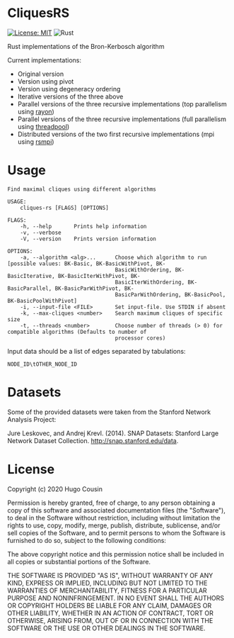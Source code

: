 # CliquesRS
[![License: MIT](https://img.shields.io/badge/License-MIT-yellow.svg)](https://opensource.org/licenses/MIT)
![Rust](https://github.com/Heychsea/CliquesRS/workflows/Rust/badge.svg)

Rust implementations of the Bron-Kerbosch algorithm 

Current implementations:
+ Original version
+ Version using pivot
+ Version using degeneracy ordering
+ Iterative versions of the three above
+ Parallel versions of the three recursive implementations (top parallelism using [rayon](https://github.com/rayon-rs/rayon))
+ Parallel versions of the three recursive implementations (full parallelism using [threadpool](https://github.com/rust-threadpool/rust-threadpool))
+ Distributed versions of the two first recursive implementations (mpi using [rsmpi](https://github.com/rsmpi/rsmpi))

# Usage
```
Find maximal cliques using different algorithms

USAGE:
    cliques-rs [FLAGS] [OPTIONS]

FLAGS:
    -h, --help       Prints help information
    -v, --verbose    
    -V, --version    Prints version information

OPTIONS:
    -a, --algorithm <alg>...      Choose which algorithm to run [possible values: BK-Basic, BK-BasicWithPivot, BK-
                                  BasicWithOrdering, BK-BasicIterative, BK-BasicIterWithPivot, BK-
                                  BasicIterWithOrdering, BK-BasicParallel, BK-BasicParWithPivot, BK-
                                  BasicParWithOrdering, BK-BasicPool, BK-BasicPoolWithPivot]
    -i, --input-file <FILE>       Set input-file. Use STDIN if absent
    -k, --max-cliques <number>    Search maximum cliques of specific size
    -t, --threads <number>        Choose number of threads (> 0) for compatible algorithms (Defaults to number of
                                  processor cores)

```

Input data should be a list of edges separated by tabulations:
```
NODE_ID\tOTHER_NODE_ID
```

# Datasets

Some of the provided datasets were taken from the Stanford Network Analysis Project:

Jure Leskovec, and Andrej Krevl. (2014). SNAP Datasets: Stanford Large Network Dataset Collection. http://snap.stanford.edu/data.



# License

Copyright (c) 2020 Hugo Cousin

Permission is hereby granted, free of charge, to any person obtaining a copy of this software and associated documentation files (the "Software"), to deal in the Software without restriction, including without limitation the rights to use, copy, modify, merge, publish, distribute, sublicense, and/or sell copies of the Software, and to permit persons to whom the Software is furnished to do so, subject to the following conditions:

The above copyright notice and this permission notice shall be included in all copies or substantial portions of the Software.

THE SOFTWARE IS PROVIDED "AS IS", WITHOUT WARRANTY OF ANY KIND, EXPRESS OR IMPLIED, INCLUDING BUT NOT LIMITED TO THE WARRANTIES OF MERCHANTABILITY, FITNESS FOR A PARTICULAR PURPOSE AND NONINFRINGEMENT. IN NO EVENT SHALL THE AUTHORS OR COPYRIGHT HOLDERS BE LIABLE FOR ANY CLAIM, DAMAGES OR OTHER LIABILITY, WHETHER IN AN ACTION OF CONTRACT, TORT OR OTHERWISE, ARISING FROM, OUT OF OR IN CONNECTION WITH THE SOFTWARE OR THE USE OR OTHER DEALINGS IN THE SOFTWARE.

